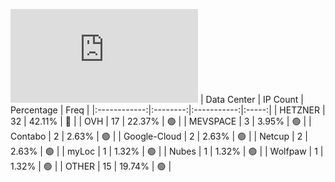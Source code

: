 ![Diagramm](https://github.com/obajay/StateSync-snapshots/blob/main/Projects/Jackal/1/README.md)
| Data Center | IP Count | Percentage | Freq |
|:------------:|:--------:|:-----------:|:-----:|
| HETZNER | 32 | 42.11% | 🔴 |
| OVH | 17 | 22.37% | 🟢 |
| MEVSPACE | 3 | 3.95% | 🟢 |
| Contabo | 2 | 2.63% | 🟢 |
| Google-Cloud | 2 | 2.63% | 🟢 |
| Netcup | 2 | 2.63% | 🟢 |
| myLoc | 1 | 1.32% | 🟢 |
| Nubes | 1 | 1.32% | 🟢 |
| Wolfpaw | 1 | 1.32% | 🟢 |
| OTHER | 15 | 19.74% | 🟢 |